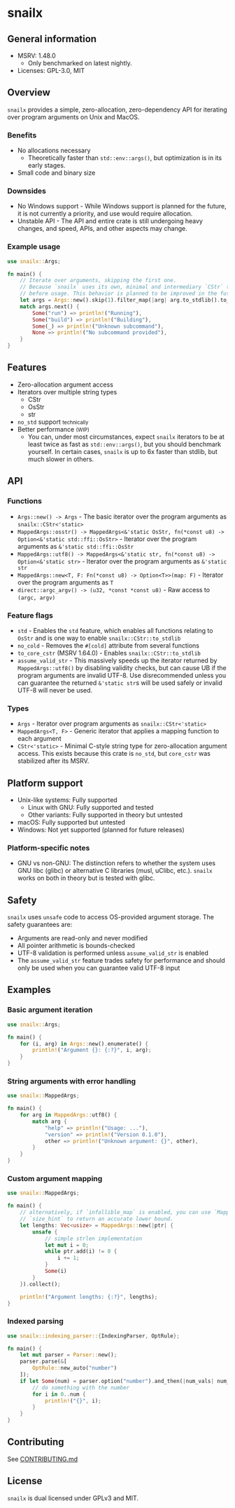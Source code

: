 # snailx

[//]: # (TODO: parser docs and stuff)

## General information

- MSRV: 1.48.0
    - Only benchmarked on latest nightly.
- Licenses: GPL-3.0, MIT

## Overview

`snailx` provides a simple, zero-allocation, zero-dependency API for iterating over program arguments on Unix and MacOS.

### Benefits

- No allocations necessary
    - Theoretically faster than `std::env::args()`, but optimization is in its early stages.
- Small code and binary size

### Downsides

- No Windows support - While Windows support is planned for the future, it is not currently a priority, and use would
  require allocation.
- Unstable API - The API and entire crate is still undergoing heavy changes, and speed, APIs, and other aspects may
  change.

### Example usage

```rust
use snailx::Args;

fn main() {
    // Iterate over arguments, skipping the first one.
    // Because `snailx` uses its own, minimal and intermediary `CStr` type, it must be converted to a `std::ffi::CStr` 
    // before usage. This behavior is planned to be improved in the future.
    let args = Args::new().skip(1).filter_map(|arg| arg.to_stdlib().to_str().ok());
    match args.next() {
        Some("run") => println!("Running"),
        Some("build") => println!("Building"),
        Some(_) => println!("Unknown subcommand"),
        None => println!("No subcommand provided"),
    }
}
```

## Features

- Zero-allocation argument access
- Iterators over multiple string types
    - CStr
    - OsStr
    - str
- `no_std` support <small>technically</small>
- Better performance <small>(WIP)</small>
    - You can, under most circumstances, expect `snailx` iterators to be at least twice as fast as `std::env::args()`,
      but you should benchmark yourself. In certain cases, `snailx` is up to 6x faster than stdlib, but much slower in
      others.

## API

### Functions

- `Args::new() -> Args` - The basic iterator over the program arguments as `snailx::CStr<'static>`
- `MappedArgs::osstr() -> MappedArgs<&'static OsStr, fn(*const u8) -> Option<&'static std::ffi::OsStr>` - Iterator over
  the program arguments as `&'static std::ffi::OsStr`
- `MappedArgs::utf8() -> MappedArgs<&'static str, fn(*const u8) -> Option<&'static str>` - Iterator over the program
  arguments as `&'static str`
- `MappedArgs::new<T, F: Fn(*const u8) -> Option<T>>(map: F)` - Iterator over the program arguments as `T`
- `direct::argc_argv() -> (u32, *const *const u8)` - Raw access to `(argc, argv)`

### Feature flags

- `std` - Enables the `std` feature, which enables all functions relating to `OsStr` and is one way to enable
  `snailx::CStr::to_stdlib`
- `no_cold` - Removes the `#[cold]` attribute from several functions
- `to_core_cstr` (MSRV 1.64.0) - Enables `snailx::CStr::to_stdlib`
- `assume_valid_str` - This massively speeds up the iterator returned by `MappedArgs::utf8()` by disabling validity
  checks, but can cause UB if the program arguments are invalid UTF-8. Use disrecommended unless you can guarantee the 
  returned `&'static str`s will be used safely or invalid UTF-8 will never be used.

[//]: # (TODO: new flags)

### Types

[//]: # (TODO: performance and benchmarks)

- `Args` - Iterator over program arguments as `snailx::CStr<'static>`
- `MappedArgs<T, F>` - Generic iterator that applies a mapping function to each argument
- `CStr<'static>` - Minimal C-style string type for zero-allocation argument access. This exists because this crate is
  `no_std`, but `core_cstr` was stabilized after its MSRV.

## Platform support

- Unix-like systems: Fully supported
    - Linux with GNU: Fully supported and tested
    - Other variants: Fully supported in theory but untested
- macOS: Fully supported but untested
- Windows: Not yet supported (planned for future releases)

### Platform-specific notes

- GNU vs non-GNU: The distinction refers to whether the system uses GNU libc (glibc) or alternative C libraries (musl,
  uClibc, etc.). `snailx` works on both in theory but is tested with glibc.

## Safety

`snailx` uses `unsafe` code to access OS-provided argument storage. The safety guarantees are:

- Arguments are read-only and never modified
- All pointer arithmetic is bounds-checked
- UTF-8 validation is performed unless `assume_valid_str` is enabled
- The `assume_valid_str` feature trades safety for performance and should only be used when you can guarantee valid
  UTF-8 input

## Examples

### Basic argument iteration

```rust
use snailx::Args;

fn main() {
    for (i, arg) in Args::new().enumerate() {
        println!("Argument {}: {:?}", i, arg);
    }
}
```

### String arguments with error handling

```rust
use snailx::MappedArgs;

fn main() {
    for arg in MappedArgs::utf8() {
        match arg {
            "help" => println!("Usage: ..."),
            "version" => println!("Version 0.1.0"),
            other => println!("Unknown argument: {}", other),
        }
    }
}
```

### Custom argument mapping

```rust
use snailx::MappedArgs;

fn main() {
    // alternatively, if `infallible_map` is enabled, you can use `MappedArgs::new_infallible()` if you want 
    // `size_hint` to return an accurate lower bound.
    let lengths: Vec<usize> = MappedArgs::new(|ptr| {
        unsafe {
            // simple strlen implementation
            let mut i = 0;
            while ptr.add(i) != 0 {
                i += 1;
            }
            Some(i)
        }
    }).collect();

    println!("Argument lengths: {:?}", lengths);
}
```

### Indexed parsing

```rust
use snailx::indexing_parser::{IndexingParser, OptRule};

fn main() {
    let mut parser = Parser::new();
    parser.parse(&[
        OptRule::new_auto("number")
    ]);
    if let Some(num) = parser.option("number").and_then(|num_vals| num_vals.next()).and_then(|num_str| num_str.parse::<u64>()) {
        // do something with the number
        for i in 0..num {
            println!("{}", i);
        }
    }
}
```

## Contributing

See [CONTRIBUTING.md](CONTRIBUTING.md)

## License

`snailx` is dual licensed under GPLv3 and MIT.
